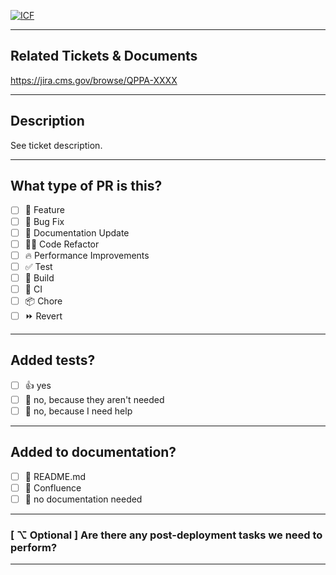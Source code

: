 <!--
  For Work In Progress Pull Requests, please use the Draft PR feature,
  see https://github.blog/2019-02-14-introducing-draft-pull-requests/ for further details.

  Before submitting a Pull Request, please ensure you've done the following:
  - 👷‍♀️ Create small PRs when possible.
  - ✅ Provide tests for your changes.
  - 📝 Use descriptive commit messages.
  - 📗 Update any related documentation.
-->

[![ICF](https://th.bing.com/th/id/OIP.3z-X0lRS3oSl7MwvlsX72AAAAA?pid=ImgDet&rs=1)](https://www.icf.com/)

---
## Related Tickets & Documents
<!--
Mandatory if the ticket exists. Otherwise, the description section **must** contain the details.
-->
https://jira.cms.gov/browse/QPPA-XXXX

---

## Description
See ticket description.

---
## What type of PR is this?
<!--
(mark 'x' all applicable)
-->
- [ ] 🍕 Feature
- [ ] 🐛 Bug Fix
- [ ] 📝 Documentation Update
- [ ] 🧑‍💻 Code Refactor
- [ ] 🔥 Performance Improvements
- [ ] ✅ Test
- [ ] 🤖 Build
- [ ] 🔁 CI
- [ ] 📦 Chore
- [ ] ⏩ Revert

---

## Added tests?
- [ ] 👍 yes
- [ ] 🙅 no, because they aren't needed
- [ ] 🙋 no, because I need help
---

## Added to documentation?
- [ ] 📜 README.md
- [ ] 📓 Confluence
- [ ] 🙅 no documentation needed

---
### [ ⌥ Optional ] Are there any post-deployment tasks we need to perform?
---
